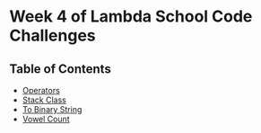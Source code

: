 # Week 4 of Lambda School Code Challenges

## Table of Contents

- [Operators](operators)
- [Stack Class](stack-class)
- [To Binary String](to-binary-string)
- [Vowel Count](vowel-count)
